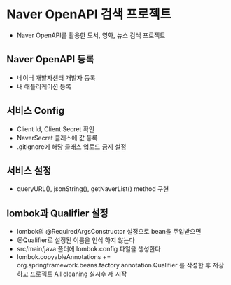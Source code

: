 # Naver OpenAPI 검색 프로젝트
* Naver OpenAPI를 활용한 도서, 영화, 뉴스 검색 프로젝트

## Naver OpenAPI 등록
* 네이버 개발자센터 개발자 등록
* 내 애플리케이션 등록

## 서비스 Config
* Client Id, Client Secret 확인
* NaverSecret 클래스에 값 등록
* .gitignore에 해당 클래스 업로드 금지 설정

## 서비스 설정
* queryURL(), jsonString(), getNaverList() method 구현


## lombok과 Qualifier 설정
* lombok의 @RequiredArgsConstructor 설정으로 bean을 주입받으면
* @Qualifier로 설정된 이름을 인식 하지 않는다
* src/main/java 폴더에 lombok.config 파일을 생성한다
* lombok.copyableAnnotations += org.springframework.beans.factory.annotation.Qualifier 를 작성한 후 저장하고 프로젝트 All cleaning 실시후 재 시작